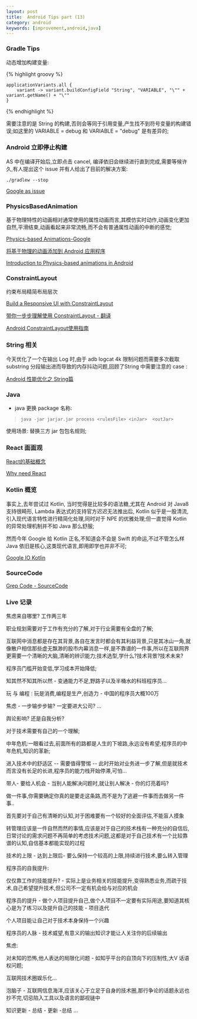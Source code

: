 ```yaml
---
layout: post
title:  Android Tips part (13)
category: android
keywords: [improvement,android,java]
---
```


### Gradle Tips

动态增加构建变量:

{% highlight groovy %}

    applicationVariants.all {
        variant -> variant.buildConfigField "String", "VARIABLE", "\"" + variant.getName() + "\""
    }

{% endhighlight %}

需要注意的是 String 的构建,否则会等同于引用变量,产生找不到符号变量的构建错误;如这里的 VARIABLE = debug 和 VARIABLE = "debug" 是有差异的;

### Android 立即停止构建

AS 中在编译开始后,立即点击 cancel, 编译依旧会继续进行直到完成,需要等候许久,有人提出这个 issue 并有人给出了目前的解决方案:  

`./gradlew --stop`

[Google as issue](https://issuetracker.google.com/issues/37081998)



### PhysicsBasedAnimation

基于物理特性的动画相对通常使用的属性动画而言,其模仿实时动作,动画变化更加自然,平滑结束,动画看起来非常流畅,而不会有普通属性动画的中断的感觉;


[Physics-based Animations-Google](https://developer.android.com/guide/topics/graphics/physics-based-animation.html)

[将基于物理的动画添加到 Android 应用程序](https://code.tutsplus.com/zh-hans/tutorials/adding-physics-based-animations-to-android-apps--cms-29053)

[Introduction to Physics-based animations in Android](https://medium.com/@richa.khanna/introduction-to-physics-based-animations-in-android-1be27e468835)

### ConstraintLayout

约束布局精简布局层次

[Build a Responsive UI with ConstraintLayout](https://developer.android.com/training/constraint-layout/index.html)

[带你一步步理解使用 ConstraintLayout - 翻译](http://www.jianshu.com/p/793f76cf9fea)

[Android ConstraintLayout使用指南](http://blog.coderclock.com/2017/04/09/android/android-constraintlayout/)

### String 相关 

今天优化了一个在输出 Log 时,由于 adb logcat 4k 限制问题而需要多次截取 substring 分段输出进而导致的内存抖动问题,回顾了String 中需要注意的 case :   

[Android 性能优化之 String篇](https://my.oschina.net/Silver2014/blog/782047)


### Java  

* java 更换 package 名称: 

>  `java -jar jarjar.jar process <rulesFile> <inJar>  <outJar>`

使用场景: 替换三方 jar 包包名规则;


### React 面面观 

[React的基础概念](https://zhuanlan.zhihu.com/p/28846204)

[Why need React ](https://medium.freecodecamp.org/yes-react-is-taking-over-front-end-development-the-question-is-why-40837af8ab76)

### Kotlin  概览  

事实上,去年尝试过 Kotlin, 当时觉得是比较多的语法糖,尤其在 Android 对 Java8支持很畸形, Lambda 表达式的支持官方迟迟无法推出后, Kotlin 似乎是一股清流,引入现代语言特性进行精简化处理,同时对于 NPE 的优雅处理;但一直觉得 Kotlin 的异常处理机制并不如 Java 那么舒服;

然而今年 Google 给 Kotlin 正名,不知道会不会是 Swift 的命运,不过不管怎么样 Java 依旧是核心,这类现代语言,即用即学也并非不可;

[Google IO Kotlin](https://www.youtube.com/watch?v=YbF8Q8LxAJs)

### SourceCode  

[Grep Code - SourceCode](http://grepcode.com/)


### Live 记录

焦虑来自哪里? 工作两三年

职业规划需要对于工作有充分的了解,对于行业需要有全盘的了解;

互联网中消息都是存在其背景,各自在发言时都会有其利益背景,只是其冰山一角,就像散户相信那些虚无飘渺的股市内幕消息一样,是不靠谱的一件事,所以在互联网界更需要一个清晰的大脑,清晰的辨识能力;技术选型,学什么?技术背景?技术未来? 

程序员门槛开始变低,学习成本开始降低;

知其然不知其所以然 -  变通能力不足,野路子以及半桶水的科班程序员...

玩 与 编程 : 玩是消费,编程是生产,创造力   - 中国的程序员大概100万  

焦虑 - 一步输步步输? 一定要进大公司? ... 

舆论影响? 还是自我分析?  

对于技术需要有自己的一个理解;

中年危机:一眼看过去,前面所有的路都是人生的下坡路,永远没有希望;程序员的中年危机,知识的革新; 

进入技术中的舒适区 -- 需要值得警惕 --  此时开始对业务进一步了解,但是就技术而言没有长足的长进,程序员的能力栈开始停滞,可怕...

带人- 要给人机会 - 当别人能解决问题时,就让别人解决  - 你的灯亮着吗?   

做一件事,你需要确定你真的是要走这条路,而不是为了逃避一件事而去做另一件事..

首先要对于自己有清晰的认知,对于困难要有一个较好的全面评估,不能盲人摸象

转管理应该是一件自然而然的事情,应该是对于自己的技术栈有一种充分的自信后,日常讨论的需求问题不再简单的考虑技术问题,这都是对于自己技术有一个比较靠谱的认知,自信基本都能实现的过程

技术的上限 - 达到上限后- 要么保持一个较高的上限,持续进行技术,要么转入管理  

程序员的自我提升: 

仅仅靠工作的技能提升?  - 实际上是业务相关的技能提升,变得熟悉业务,而疏于技术,自己希望提升技术,但公司不一定有机会给与对应的机会   

程序员的提升 - 做个人项目提升自己,做个人项目不一定要有实际用途,要知道其核心是为了练习以及提升自己的技能   - 项目迭代 

个人项目能让自己对于技术本身保持一个兴趣

程序员的人脉 - 技术威望,有意义的输出知识才能让人关注你的后续输出   

焦虑:  

对未知的恐怖,他人表达的局限化问题 - 如知乎平台的自顶向下的压制性,大V 话语权问题;

互联网技术圈娱乐化...  

泡脑子 - 互联网信息海洋,应该关心于立足于自身的技术圈,那行争论的话题永远也抄不完,切忌陷入工具以及语言的鄙视链中

知识更新 - 总结 - 更新 -总结 ...
